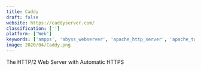 ```yaml
---
title: Caddy
draft: false 
website: https://caddyserver.com/
classification: ['']
platform: ['Web']
keywords: ['ampps', 'abyss_webserver', 'apache_http_server', 'apache_tomcat', 'baby_web_server', 'cherokee', 'litespeed_web_server', 'nmp-server', 'openlitespeed', 'trustleap_g-wan_web_server', 'webrick', 'wpn-xm', 'wampserver', 'winginx', 'wnmp', 'wt', 'xampp', 'lighttpd', 'mongrel']
image: 2020/04/Caddy.png
---
```

The HTTP/2 Web Server with Automatic HTTPS